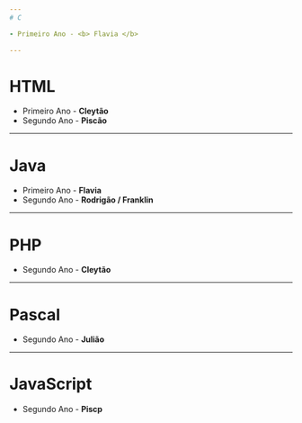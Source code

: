 ```yaml
---
# C

- Primeiro Ano - <b> Flavia </b>

---
```

# HTML

- Primeiro Ano - <b> Cleytão </b> <br>
- Segundo Ano - <b> Piscão </b> 

---
# Java

- Primeiro Ano - <b> Flavia </b> <br> 
- Segundo Ano - <b> Rodrigão / Franklin </b>

---
# PHP

- Segundo Ano - <b> Cleytão </b>

---
# Pascal

- Segundo Ano - <b> Julião </b>

---
# JavaScript 

- Segundo Ano - <b> Piscp </b>


